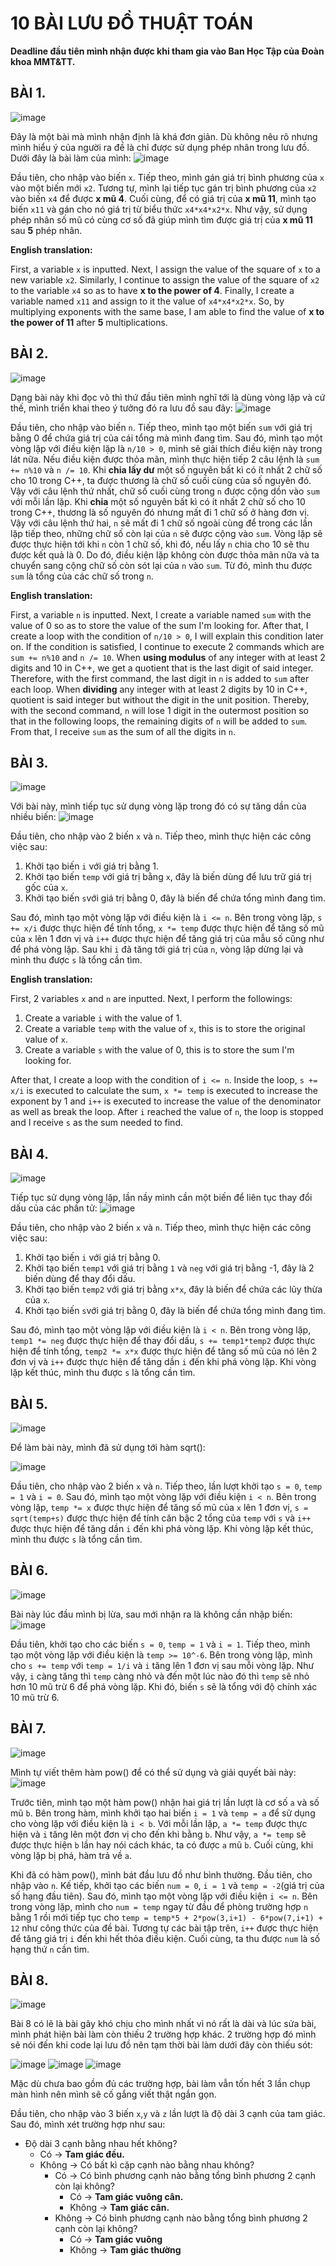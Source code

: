 # 10 BÀI LƯU ĐỒ THUẬT TOÁN
**Deadline đầu tiên mình nhận được khi tham gia vào Ban Học Tập của Đoàn khoa MMT&TT.**
## BÀI 1. 
![image](https://user-images.githubusercontent.com/53972592/139857911-f9d823a5-771c-4de4-8b30-6dff7d8a158d.png)

Đây là một bài mà mình nhận định là khá đơn giản. Dù không nêu rõ nhưng mình hiểu ý của người ra đề là chỉ được sử dụng phép nhân trong lưu đồ. Dưới đây là bài làm của mình:
![image](https://user-images.githubusercontent.com/53972592/139859749-cd0182c0-9ff9-407d-adb9-28360eda9539.png)

Đầu tiên, cho nhập vào biến `x`. Tiếp theo, mình gán giá trị bình phương của `x` vào một biến mới `x2`. Tương tự, mình lại tiếp tục gán trị bình phương của `x2` vào biến `x4` để được **x mũ 4**. Cuối cùng, để có giá trị của **x mũ 11**, mình tạo biến `x11` và gán cho nó giá trị từ biểu thức `x4*x4*x2*x`. Như vậy, sử dụng phép nhân số mũ có cùng cơ số đã giúp mình tìm được giá trị của **x mũ 11** sau **5** phép nhân.

**English translation:**

First, a variable `x` is inputted. Next, I assign the value of the square of `x` to a new variable `x2`. Similarly, I continue to assign the value of the square of `x2` to the variable `x4` so as to have **x to the power of 4**. Finally, I create a variable named `x11` and assign to it the value of `x4*x4*x2*x`. So, by multiplying exponents with the same base, I am able to find the value of **x to the power of 11** after **5** multiplications.

## BÀI 2.
![image](https://user-images.githubusercontent.com/53972592/139879061-c0e5f4e9-38b1-4c75-a32a-89b6e662fbb7.png)

Dạng bài này khi đọc vô thì thứ đầu tiên mình nghĩ tới là dùng vòng lặp và cứ thế, mình triển khai theo ý tưởng đó ra lưu đồ sau đây:
![image](https://user-images.githubusercontent.com/53972592/139971341-0ba8f60d-8c2a-46e7-85e9-bd65ee92159c.png)

Đầu tiên, cho nhập vào biến `n`. Tiếp theo, mình tạo một biến `sum` với giá trị bằng 0 để chứa giá trị của cái tổng mà mình đang tìm. Sau đó, mình tạo một vòng lặp với điều kiện lặp là `n/10 > 0`, mình sẽ giải thích điều kiện này trong lát nữa. Nếu điều kiện được thỏa mãn, mình thực hiện tiếp 2 câu lệnh là `sum += n%10` và `n /= 10`. Khi **chia lấy dư** một số nguyên bất kì có ít nhất 2 chữ số cho 10 trong C++, ta được thương là chữ số cuối cùng của số nguyên đó. Vậy với câu lệnh thứ nhất, chữ số cuối cùng trong `n` được cộng dồn vào `sum` với mỗi lần lặp. Khi **chia** một số nguyên bất kì có ít nhất 2 chữ số cho 10 trong C++, thương là số nguyên đó nhưng mất đi 1 chữ số ở hàng đơn vị. Vậy với câu lệnh thứ hai, `n` sẽ mất đi 1 chữ số ngoài cùng để trong các lần lặp tiếp theo, những chữ số còn lại của `n` sẽ được cộng vào `sum`. Vòng lặp sẽ được thực hiện tới khi `n` còn 1 chữ số, khi đó, nếu lấy `n` chia cho 10 sẽ thu được kết quả là 0. Do đó, điều kiện lặp không còn được thỏa mãn nữa và ta chuyển sang cộng chữ số còn sót lại của `n` vào `sum`. Từ đó, mình thu được `sum` là tổng của các chữ số trong `n`.

**English translation:**

First, a variable `n` is inputted. Next, I create a variable named `sum` with the value of 0 so as to store the value of the sum I'm looking for. After that, I create a loop with the condition of `n/10 > 0`, I will explain this condition later on. If the condition is satisfied, I continue to execute 2 commands which are `sum += n%10` and `n /= 10`. When **using modulus** of any integer with at least 2 digits and 10 in C++, we get a quotient that is the last digit of said integer. Therefore, with the first command, the last digit in `n` is added to `sum` after each loop. When **dividing** any integer with at least 2 digits by 10 in C++, quotient is said integer but without the digit in the unit position. Thereby, with the second command, `n` will lose 1 digit in the outermost position so that in the following loops, the remaining digits of `n` will be added to `sum`. From that, I receive `sum` as the sum of all the digits in `n`.

## BÀI 3.
![image](https://user-images.githubusercontent.com/53972592/139970194-f06aa799-c01a-4e5f-91f3-93c622a9943e.png)

Với bài này, mình tiếp tục sử dụng vòng lặp trong đó có sự tăng dần của nhiều biến:
![image](https://user-images.githubusercontent.com/53972592/139971394-8270092a-0408-480d-b3a6-bec398d4c55c.png)

Đầu tiên, cho nhập vào 2 biến `x` và `n`. Tiếp theo, mình thực hiện các công việc sau:
  1. Khởi tạo biến `i` với giá trị bằng 1.
  2. Khởi tạo biến `temp` với giá trị bằng `x`, đây là biến dùng để lưu trữ giá trị gốc của `x`.
  3. Khởi tạo biến `s`với giá trị bằng 0, đây là biến để chứa tổng mình đang tìm.

Sau đó, mình tạo một vòng lặp với điều kiện là `i <= n`. Bên trong vòng lặp, `s += x/i` được thực hiện để tính tổng, `x *= temp` được thực hiện để tăng số mũ của `x` lên 1 đơn vị và `i++` được thực hiện để tăng giá trị của mẫu số cũng như để phá vòng lặp. Sau khi `i` đã tăng tới giá trị của `n`, vòng lặp dừng lại và mình thu được `s` là tổng cần tìm.

**English translation:**

First, 2 variables `x` and `n` are inputted. Next, I perform the followings:
  1. Create a variable `i` with the value of 1.
  2. Create a variable `temp` with the value of `x`, this is to store the original value of `x`.
  3. Create a variable `s` with the value of 0, this is to store the sum I'm looking for.

After that, I create a loop with the condition of `i <= n`. Inside the loop, `s += x/i` is executed to calculate the sum, `x *= temp` is executed to increase the exponent by 1 and `i++` is executed to increase the value of the denominator as well as break the loop. After `i` reached the value of `n`, the loop is stopped and I receive `s` as the sum needed to find.

## BÀI 4.
![image](https://user-images.githubusercontent.com/53972592/139993843-c773b896-5f02-40b2-8e38-5c8bdb70c43d.png)

Tiếp tục sử dụng vòng lặp, lần nầy mình cần một biến để liên tục thay đổi dấu của các phần tử:
![image](https://user-images.githubusercontent.com/53972592/139995247-220e6c78-9185-4e4b-a55a-7a012e4830c1.png)

Đầu tiên, cho nhập vào 2 biến `x` và `n`.  Tiếp theo, mình thực hiện các công việc sau:
  1. Khởi tạo biến `i` với giá trị bằng 0.
  2. Khởi tạo biến `temp1` với giá trị bằng `1` và `neg` với giá trị bằng -1, đây là 2 biến dùng để thay đổi dấu.
  3. Khởi tạo biến `temp2` với giá trị bằng `x*x`, đây là biến để chứa các lũy thừa của `x`.
  4. Khởi tạo biến `s`với giá trị bằng 0, đây là biến để chứa tổng mình đang tìm.

Sau đó, mình tạo một vòng lặp với điều kiện là `i < n`. Bên trong vòng lặp, `temp1 *= neg` được thực hiện để thay đổi dấu, `s += temp1*temp2` được thực hiện để tính tổng, `temp2 *= x*x` được thực hiện để tăng số mũ của nó lên 2 đơn vị và `i++` được thực hiện để tăng dần `i` đến khi phá vòng lặp. Khi vòng lặp kết thúc, mình thu được `s` là tổng cần tìm.

## BÀI 5.
![image](https://user-images.githubusercontent.com/53972592/139999530-2455e618-e1b4-4c25-9130-dfa5e9d1518a.png)

Để làm bài này, mình đã sử dụng tới hàm sqrt():

![image](https://user-images.githubusercontent.com/53972592/139999636-4584ee55-5038-471f-9696-62a5da561237.png)

Đầu tiên, cho nhập vào 2 biến `x` và `n`. Tiếp theo, lần lượt khởi tạo `s = 0`, `temp = 1` và `i = 0`. Sau đó, mình tạo một vòng lặp với điều kiện `i < n`. Bên trong vòng lặp, `temp *= x` được thực hiện để tăng số mũ của `x` lên 1 đơn vị, `s = sqrt(temp+s)` được thực hiện để tính căn bậc 2 tổng của `temp` với `s` và `i++` được thực hiện để tăng dần `i` đến khi phá vòng lặp. Khi vòng lặp kết thúc, mình thu được `s` là tổng cần tìm.

## BÀI 6.
![image](https://user-images.githubusercontent.com/53972592/140000155-ca6727bd-7904-4015-ac9b-93769fcb5fd9.png)

Bài này lúc đầu mình bị lừa, sau mới nhận ra là không cần nhập biến:
![image](https://user-images.githubusercontent.com/53972592/140003053-0ae1968a-2880-48db-ac98-058c1f53f322.png)

Đầu tiên, khởi tạo cho các biến `s = 0`, `temp = 1` và `i = 1`. Tiếp theo, mình tạo một vòng lặp với điều kiện là `temp >= 10^-6`. Bên trong vòng lặp, mình cho `s += temp` với `temp = 1/i` và `i` tăng lên 1 đơn vị sau mỗi vòng lặp. Như vậy, `i` càng tăng thì `temp` càng nhỏ và đến một lúc nào đó thì `temp` sẽ nhỏ hơn 10 mũ trừ 6 để phá vòng lặp. Khi đó, biến `s` sẽ là tổng với độ chính xác 10 mũ trừ 6.

## BÀI 7.
![image](https://user-images.githubusercontent.com/53972592/140004071-90d2ed0a-dd32-42f2-b227-f9487f21b193.png)

Mình tự viết thêm hàm pow() để có thể sử dụng và giải quyết bài này:
![image](https://user-images.githubusercontent.com/53972592/140004220-cc3ff301-b974-437e-8ec2-caed8b85673b.png)

Trước tiên, mình tạo một hàm pow() nhận hai giá trị lần lượt là cơ số `a` và số mũ `b`. Bên trong hàm, mình khởi tạo hai biến `i = 1` và `temp = a` để sử dụng cho vòng lặp với điều kiện là `i < b`. Với mỗi lần lặp, `a *= temp` được thực hiện và `i` tăng lên một đơn vị cho đến khi bằng `b`. Như vậy, `a *= temp` sẽ được thực hiện `b` lần hay nói cách khác, ta có được `a` mũ `b`. Cuối cùng, khi vòng lặp bị phá, hàm trả về `a`.

Khi đã có hàm pow(), mình bát đầu lưu đồ như bình thường. Đầu tiên, cho nhập vào `n`. Kế tiếp, khởi tạo các biến `num = 0`, `i = 1` và `temp = -2`(giá trị của số hạng đầu tiên). Sau đó, mình tạo một vòng lặp với điều kiện `i <= n`. Bên trong vòng lặp, mình cho `num = temp` ngay từ đầu để phòng trường hợp `n` bằng 1 rồi mới tiếp tục cho `temp = temp*5 + 2*pow(3,i+1) - 6*pow(7,i+1) + 12` như công thức của đề bài. Tương tự các bài tập trên, `i++` được thực hiện để tăng giá trị `i` đến khi hết thỏa điều kiện. Cuối cùng, ta thu được `num` là số hạng thứ `n` cần tìm.

## BÀI 8.
![image](https://user-images.githubusercontent.com/53972592/140005295-c35f98c7-6c7e-44b2-b0f1-5a341465fc15.png)

Bài 8 có lẽ là bài gây khó chịu cho mình nhất vì nó rất là dài và lúc sửa bài, mình phát hiện bài làm còn thiếu 2 trường hợp khác. 2 trường hợp đó mình sẽ nói đến khi code lại lưu đồ nên tạm thời bài làm dưới đây còn thiếu sót:

![image](https://user-images.githubusercontent.com/53972592/140005571-f1244496-72fe-4e6f-b614-ff136ca718f6.png)
![image](https://user-images.githubusercontent.com/53972592/140005601-3dbae8df-b554-4baa-b0b8-eea5cf685c0b.png)
![image](https://user-images.githubusercontent.com/53972592/140005626-aa08d11c-b1f0-49bc-9092-36b824eab95e.png)

Mặc dù chưa bao gồm đủ các trường hợp, bài làm vẫn tốn hết 3 lần chụp màn hình nên mình sẽ cố gắng viết thật ngắn gọn.

Đầu tiên, cho nhập vào 3 biến `x`,`y` và `z` lần lượt là độ dài 3 cạnh của tam giác. Sau đó, mình xét trường hợp như sau:
  - Độ dài 3 cạnh bằng nhau hết không?
    - Có -> **Tam giác đều.**
    - Không -> Có bất kì cặp cạnh nào bằng nhau không?
      - Có -> Có bình phương cạnh nào bằng tổng bình phương 2 cạnh còn lại không?
        - Có -> **Tam giác vuông cân.**
        - Không -> **Tam giác cân.** 
      - Không -> Có bình phương cạnh nào bằng tổng bình phương 2 cạnh còn lại không?
        - Có -> **Tam giác vuông**
        - Không -> **Tam giác thường**
